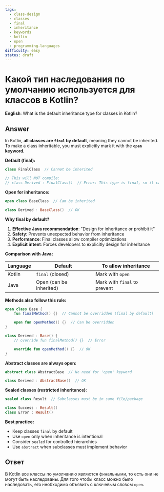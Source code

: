 ```yaml
---
tags:
  - class-design
  - classes
  - final
  - inheritance
  - keywords
  - kotlin
  - open
  - programming-languages
difficulty: easy
status: draft
---
```


# Какой тип наследования по умолчанию используется для классов в Kotlin?

**English**: What is the default inheritance type for classes in Kotlin?

## Answer

In Kotlin, **all classes are `final` by default**, meaning they cannot be inherited. To make a class inheritable, you must explicitly mark it with the **`open` keyword**.

**Default (final):**
```kotlin
class FinalClass  // Cannot be inherited

// This will NOT compile:
// class Derived : FinalClass()  // Error: This type is final, so it cannot be inherited from
```

**Open for inheritance:**
```kotlin
open class BaseClass  // Can be inherited

class Derived : BaseClass()  // OK
```

**Why final by default?**

1. **Effective Java recommendation**: "Design for inheritance or prohibit it"
2. **Safety**: Prevents unexpected behavior from inheritance
3. **Performance**: Final classes allow compiler optimizations
4. **Explicit intent**: Forces developers to explicitly design for inheritance

**Comparison with Java:**

| Language | Default | To allow inheritance |
|----------|---------|---------------------|
| Kotlin | `final` (closed) | Mark with `open` |
| Java | Open (can be inherited) | Mark with `final` to prevent |

**Methods also follow this rule:**
```kotlin
open class Base {
    fun finalMethod() {}  // Cannot be overridden (final by default)

    open fun openMethod() {}  // Can be overridden
}

class Derived : Base() {
    // override fun finalMethod() {}  // Error

    override fun openMethod() {}  // OK
}
```

**Abstract classes are always open:**
```kotlin
abstract class AbstractBase  // No need for 'open' keyword

class Derived : AbstractBase()  // OK
```

**Sealed classes (restricted inheritance):**
```kotlin
sealed class Result  // Subclasses must be in same file/package

class Success : Result()
class Error : Result()
```

**Best practice:**
- Keep classes `final` by default
- Use `open` only when inheritance is intentional
- Consider `sealed` for controlled hierarchies
- Use `abstract` when subclasses must implement behavior

## Ответ

В Kotlin все классы по умолчанию являются финальными, то есть они не могут быть наследованы. Для того чтобы класс можно было наследовать, его необходимо объявить с ключевым словом `open`.


